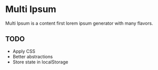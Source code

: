 # Multi Ipsum

Multi Ipsum is a content first lorem ipsum generator with many flavors.


## TODO

- Apply CSS
- Better abstractions
- Store state in localStorage
